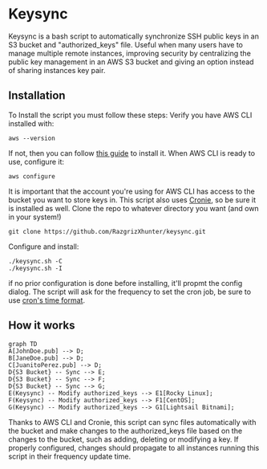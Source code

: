# Keysync
Keysync is a bash script to automatically synchronize SSH public keys in an S3 bucket and "authorized_keys" file. Useful when many users have to manage multiple remote instances, improving security by centralizing the public key management in an AWS S3 bucket and giving an option instead of sharing instances key pair.
## Installation
To Install the script you must follow these steps:
Verify you have AWS CLI installed with:

    aws --version
If not, then you can follow [this guide](https://docs.aws.amazon.com/cli/latest/userguide/getting-started-install.html) to install it.
When AWS CLI is ready to use, configure it:

    aws configure
It is important that the account you're using for AWS CLI has access to the bucket you want to store keys in. This script also uses [Cronie](https://github.com/cronie-crond/cronie/), so be sure it is installed as well.
Clone the repo to whatever directory you want (and own in your system!)

    git clone https://github.com/RazgrizXhunter/keysync.git

Configure and install:

    ./keysync.sh -C
    ./keysync.sh -I

if no prior configuration is done before installing, it'll propmt the config dialog. The script will ask for the frequency to set the cron job, be sure to use [cron's time format](https://crontab.guru/).
## How it works

```mermaid
graph TD
A[JohnDoe.pub] --> D;
B[JaneDoe.pub] --> D;
C[JuanitoPerez.pub] --> D;
D{S3 Bucket} -- Sync --> E;
D{S3 Bucket} -- Sync --> F;
D{S3 Bucket} -- Sync --> G;
E(Keysync) -- Modify authorized_keys --> E1[Rocky Linux];
F(Keysync) -- Modify authorized_keys --> F1[CentOS];
G(Keysync) -- Modify authorized_keys --> G1[Lightsail Bitnami];
```
Thanks to AWS CLI and Cronie, this script can sync files automatically with the bucket and make changes to the authorized_keys file based on the changes to the bucket, such as adding, deleting or modifying a key. If properly configured, changes should propagate to all instances running this script in their frequency update time.